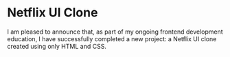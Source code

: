 # Netflix UI Clone
<p>I am pleased to announce that, as part of my ongoing frontend development education, I have successfully completed a new project: a Netflix UI clone created using only HTML and CSS.</p>